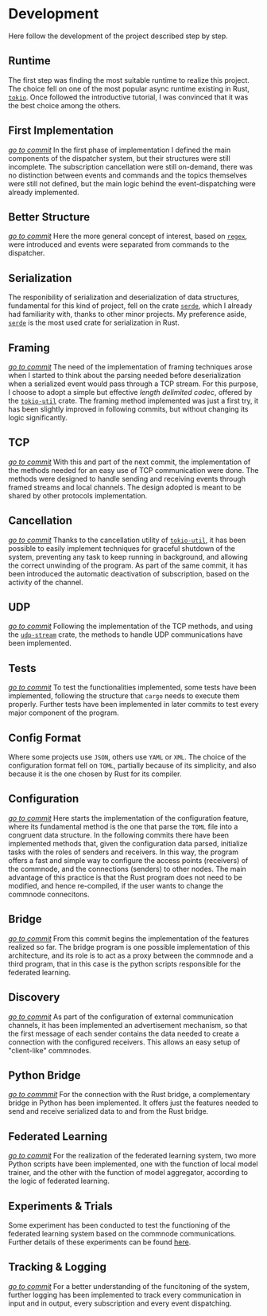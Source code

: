 # Development
Here follow the development of the project described step by step.

## Runtime
The first step was finding the most suitable runtime to realize this project. The choice fell on one of the most popular async runtime existing in Rust, [`tokio`](https://tokio.rs). Once followed the introductive tutorial, I was convinced that it was the best choice among the others.

## First Implementation
[*go to commit*](https://github.com/lorenzo-dominici/commnode/tree/85013fe959c9613204cacc8ab4f67aed070d9b3c)
In the first phase of implementation I defined the main components of the dispatcher system, but their structures were still incomplete.
The subscription cancellation were still on-demand, there was no distinction between events and commands and the topics themselves were still not defined, but the main logic behind the event-dispatching were already implemented.

## Better Structure
[*go to commit*](https://github.com/lorenzo-dominici/commnode/tree/fcdffe0ba976446a980b736fd66ece3b76845de5)
Here the more general concept of interest, based on [`regex`](https://docs.rs/regex/latest/regex/), were introduced and events were separated from commands to the dispatcher.

## Serialization
The responibility of serialization and deserialization of data structures, fundamental for this kind of project, fell on the crate [`serde`](https://serde.rs), which I already had familiarity with, thanks to other minor projects. My preference aside, [`serde`](https://serde.rs) is the most used crate for serialization in Rust.

## Framing
[*go to commit*](https://github.com/lorenzo-dominici/commnode/tree/0bb98391853caa47cbe4c276567ec8f9eec1a516)
The need of the implementation of framing techniques arose when I started to think about the parsing needed before deserialization when a serialized event would pass through a TCP stream. For this purpose, I choose to adopt a simple but effective *length delimited codec*, offered by the [`tokio-util`](https://docs.rs/tokio-util/latest/tokio_util) crate. The framing method implemented was just a first try, it has been slightly improved in following commits, but without changing its logic significantly.

## TCP
[*go to commit*](https://github.com/lorenzo-dominici/commnode/tree/74e7f1038fee2c5d30b394c97033a6a26008a26f)
With this and part of the next commit, the implementation of the methods needed for an easy use of TCP communication were done. The methods were designed to handle sending and receiving events through framed streams and local channels. The design adopted is meant to be shared by other protocols implementation.

## Cancellation
[*go to commit*](https://github.com/lorenzo-dominici/commnode/tree/398d9447504f19e20e443bf3179fde3330b453c2)
Thanks to the cancellation utility of [`tokio-util`](https://docs.rs/tokio-util/latest/tokio_util), it has been possible to easily implement techniques for graceful shutdown of the system, preventing any task to keep running in background, and allowing the correct unwinding of the program.
As part of the same commit, it has been introduced the automatic deactivation of subscription, based on the activity of the channel.

## UDP
[*go to commit*](https://github.com/lorenzo-dominici/commnode/tree/621b76ccb8495e1695b20d11f58da9cd22addbe2)
Following the implementation of the TCP methods, and using the [`udp-stream`](https://docs.rs/udp-stream/latest/udp_stream) crate, the methods to handle UDP communications have been implemented.

## Tests
[*go to commit*](https://github.com/lorenzo-dominici/commnode/tree/7e7bf091444c672f648f7866910bb48bd3cde8a7)
To test the functionalities implemented, some tests have been implemented, following the structure that `cargo` needs to execute them properly.
Further tests have been implemented in later commits to test every major component of the program.

## Config Format
Where some projects use `JSON`, others use `YAML` or `XML`. The choice of the configuration format fell on `TOML`, partially because of its simplicity, and also because it is the one chosen by Rust for its compiler.

## Configuration
[*go to commit*](https://github.com/lorenzo-dominici/commnode/tree/5af2605ee50e4b4f1a8ad902758edd9b99a4167d)
Here starts the implementation of the configuration feature, where its fundamental method is the one that parse the `TOML` file into a congruent data structure.
In the following commits there have been implemented methods that, given the configuration data parsed, initialize tasks with the roles of senders and receivers.
In this way, the program offers a fast and simple way to configure the access points (receivers) of the commnode, and the connections (senders) to other nodes.
The main advantage of this practice is that the Rust program does not need to be modified, and hence re-compiled, if the user wants to change the commnode connecitons.

## Bridge
[*go to commit*](https://github.com/lorenzo-dominici/commnode/tree/f2c06547ce7bcf2d95477122723383b728849ea4)
From this commit begins the implementation of the features realized so far. The bridge program is one possible implementation of this architecture, and its role is to act as a proxy between the commnode and a third program, that in this case is the python scripts responsible for the federated learning.

## Discovery
[*go to commit*](https://github.com/lorenzo-dominici/commnode/tree/fc0da6c31746f5fa6308226f0a4752f365eae5d7)
As part of the configuration of external communication channels, it has been implemented an advertisement mechanism, so that the first message of each sender contains the data needed to create a connection with the configured receivers.
This allows an easy setup of "client-like" commnodes.

## Python Bridge
[*go to commmit*](https://github.com/lorenzo-dominici/commnode/tree/3ca7eb7859a4af8b7f8424244448ecd63ad1be91)
For the connection with the Rust bridge, a complementary bridge in Python has been implemented. It offers just the features needed to send and receive serialized data to and from the Rust bridge.

## Federated Learning
[*go to commit*](https://github.com/lorenzo-dominici/commnode/tree/21cd8e8a91e5553911837b8e1d6d0bd2c10730c3)
For the realization of the federated learning system, two more Python scripts have been implemented, one with the function of local model trainer, and the other with the function of model aggregator, according to the logic of federated learning.

## Experiments & Trials
Some experiment has been conducted to test the functioning of the federated learning system based on the commnode communications. Further details of these experiments can be found [here](/EXPERIMENT.md).

## Tracking & Logging
[*go to commit*](https://github.com/lorenzo-dominici/commnode/tree/d7dea6bf003fbe8721531fcda02366bdb9f6430e)
For a better understanding of the funcitoning of the system, further logging has been implemented to track every communication in input and in output, every subscription and every event dispatching.